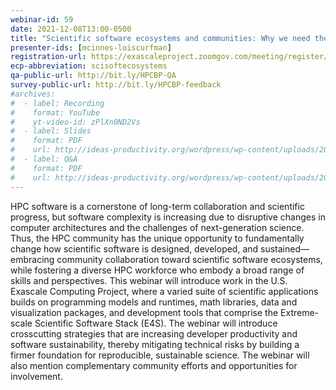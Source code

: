 ```yaml
---
webinar-id: 59
date: 2021-12-08T13:00-0500
title: "Scientific software ecosystems and communities: Why we need them and how each of us can help them thrive"
presenter-ids: [mcinnes-loiscurfman]
registration-url: https://exascaleproject.zoomgov.com/meeting/register/vJIsduGgrD4vGWv5HMbTwlJodowqcpiEPBM
ecp-abbreviation: scisoftecosystems
qa-public-url: http://bit.ly/HPCBP-QA
survey-public-url: http://bit.ly/HPCBP-feedback
#archives:
#  - label: Recording
#    format: YouTube
#    yt-video-id: zPlXn0ND2Vs
#  - label: Slides
#    format: PDF
#    url: http://ideas-productivity.org/wordpress/wp-content/uploads/2021/11/hpcbp058-55yearsinHPC.pdf
#  - label: Q&A
#    format: PDF
#    url: http://ideas-productivity.org/wordpress/wp-content/uploads/2020/07/webinar043-spack-qa.pdf
---
```

HPC software is a cornerstone of long-term collaboration and scientific progress, but software complexity is increasing due to disruptive changes in computer architectures and the challenges of next-generation science. Thus, the HPC community has the unique opportunity to fundamentally change how scientific software is designed, developed, and sustained—embracing community collaboration toward scientific software ecosystems, while fostering a diverse HPC workforce who embody a broad range of skills and perspectives. This webinar will introduce work in the U.S. Exascale Computing Project, where a varied suite of scientific applications builds on programming models and runtimes, math libraries, data and visualization packages, and development tools that comprise the Extreme-scale Scientific Software Stack (E4S). The webinar will introduce crosscutting strategies that are increasing developer productivity and software sustainability, thereby mitigating technical risks by building a firmer foundation for reproducible, sustainable science. The webinar will also mention complementary community efforts and opportunities for involvement.
